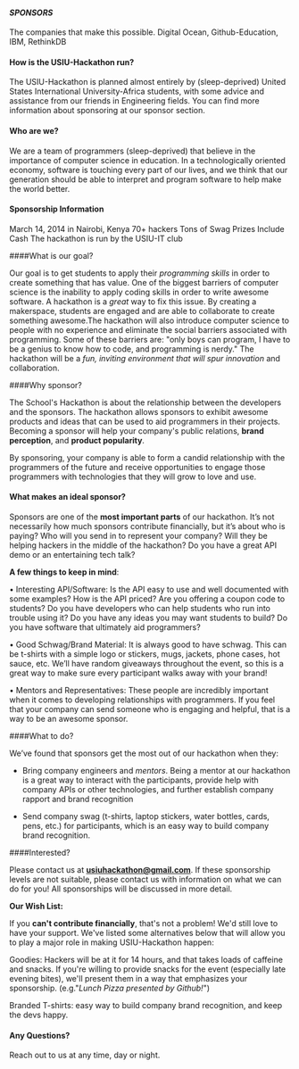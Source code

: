 #### _SPONSORS_

The companies that make this possible.
Digital Ocean, Github-Education, IBM, RethinkDB


#### How is the USIU-Hackathon run?

The USIU-Hackathon is planned almost entirely by (sleep-deprived) United States International University-Africa students, with some advice and assistance from our friends in Engineering fields. You can find more information about sponsoring at our sponsor section.


#### Who are we?

We are a team of programmers (sleep-deprived) that believe in the importance of computer science in education. In a technologically oriented economy, software is touching every part of our lives, and we think that our generation should be able to interpret and program software to help make the world better.


#### Sponsorship Information

March 14, 2014 in Nairobi, Kenya
70+ hackers
Tons of Swag Prizes Include Cash
The hackathon is run by the USIU-IT club


####What is our goal?

Our goal is to get students to apply their _programming skills_ in order to create something that has value. One of the biggest barriers of computer science is the inability to apply coding skills in order to write awesome software.
A hackathon is a *great* way to fix this issue. By creating a makerspace, students are engaged and are able to collaborate to create something awesome.The hackathon will also introduce computer science to people with no experience
and eliminate the social barriers associated with programming. Some of these
barriers are: "only boys can program, I have to be a genius to know how to code, and programming is nerdy." The hackathon will be a _fun, inviting environment that will spur innovation_ and collaboration.


####Why sponsor?

The School's Hackathon is about the relationship between the developers and
the sponsors. The hackathon allows sponsors to exhibit awesome products and
ideas that can be used to aid programmers in their projects. Becoming a sponsor
will help your company's public relations, __brand perception__, and __product popularity__.

By sponsoring, your company is able to form a candid relationship with the
programmers of the future and receive opportunities to engage those programmers
with technologies that they will grow to love and use.


#### What makes an ideal sponsor?

Sponsors are one of the **most important parts** of our hackathon. It’s not necessarily how much sponsors contribute financially, but it’s about who is paying? Who will you send in to represent your company? Will they be helping hackers in the middle of the hackathon? Do you have a great API demo or an entertaining tech talk?

**A few things to keep in mind**:

• Interesting API/Software: Is the API easy to use and well documented
with some examples? How is the API priced? Are you offering a coupon code
to students? Do you have developers who can help students who run into
trouble using it? Do you have any ideas you may want students to build? Do
you have software that ultimately aid programmers?

• Good Schwag/Brand Material: It is always good to have schwag. This can
be t-shirts with a simple logo or stickers, mugs, jackets, phone cases, hot sauce, etc. We’ll have random giveaways throughout the event, so this is a great way to make sure every participant walks away with your brand!

• Mentors and Representatives: These people are incredibly important
when it comes to developing relationships with programmers. If you feel that
your company can send someone who is engaging and helpful, that is a way
to be an awesome sponsor.


####What to do?

We’ve found that sponsors get the most out of our hackathon when they:

- Bring company engineers and _mentors_. Being a mentor at our hackathon is a great way to interact with the participants, provide help with company APIs or other technologies, and further establish company rapport and brand recognition

- Send company swag (t-shirts, laptop stickers, water bottles, cards, pens, etc.) for participants, which is an easy way to build company brand recognition.


####Interested?

Please contact us at **usiuhackathon@gmail.com**. If these sponsorship levels are not suitable, please contact us with information on what we can do for you! All sponsorships will be discussed in more detail. 

**Our Wish List:**

If you **can't contribute financially**, that's not a problem! We'd still love to have your support. We've listed some alternatives below that will allow you to play a major role in making USIU-Hackathon happen:

Goodies: Hackers will be at it for 14 hours, and that takes loads of caffeine and snacks. If you're willing to provide snacks for the event (especially late evening bites), we'll present them in a way that emphasizes your sponsorship. (e.g."_Lunch Pizza presented by Github!_")

Branded T-shirts: easy way to build company brand recognition, and keep the devs happy.


#### Any Questions?

Reach out to us at any time, day or night.

